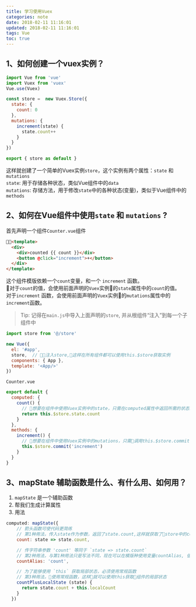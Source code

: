 ```yaml
---
title: 学习使用Vuex
categories: note
date: 2018-02-11 11:16:01
updated: 2018-02-11 11:16:01
tags: Vue
toc: true
---
```


## 1、如何创建一个vuex实例？

```js
import Vue from 'vue'
import Vuex from 'vuex'
Vue.use(Vuex)

const store =  new Vuex.Store({
  state: {
    count: 0
  },
  mutations: {
    increment(state) {
      state.count++
    }
  }
})

export { store as default } 
```

这样就创建了一个简单的Vuex实例`store`，这个实例有两个属性：`state` 和 `mutations`  
`state`: 用于存储各种状态，类似Vue组件中的`data`  
`mutations`: 存储方法，用于修改`state`中的各种状态(变量)，类似于Vue组件中的`methods`

## 2、如何在Vue组件中使用`state` 和 `mutations` ?

首先声明一个组件`Counter.vue`组件
```html
<template>
  <div>
    <div>counted {{ count }}</div>
    <button @click="increment">+</button>
  </div>
</template>
```
这个组件模版依赖一个`count`变量，和一个 `increment` 函数。  
对于`count`的值，会使用前面声明的`Vuex`实例的`state`属性中的`count`的值。  
对于`increment` 函数，会使用前面声明的`Vuex`实例的`mutations`属性中的`increment`函数。  

> Tip: 记得在`main.js`中导入上面声明的`store`, 并从根组件“注入”到每一个子组件中
```js
import store from '@/store'

new Vue({
  el: '#app',
  store,  // 注入store,这样在所有组件都可以使用this.$store获取实例
  components: { App },
  template: '<App/>'
})
```

`Counter.vue`  
```js
export default {
  computed: {
    count() {
      // 想要在组件中使用Vuex实例中的state，只需在computed属性中返回所需的状态即可
      return this.$store.state.count
    }
  },
  methods: {
    increment() {
      // 想要在组件中使用Vuex实例中的mutations，只需调用this.$store.commit()，参数是字符串，对应想要使用的mutations
      this.$store.commit('increment')
    }
  }
}
```

## 3、mapState 辅助函数是什么、有什么用、如何用？

1. `mapState` 是一个辅助函数  
2. 帮我们生成计算属性
3. 用法

```js
computed: mapState({
    // 箭头函数可使代码更简练
    // 第1种用法，传入state作为参数，返回了state.count,这样就获取了store中的count
    count: state => state.count,

    // 传字符串参数 'count' 等同于 `state => state.count`
    // 第2种用法，与第1种用法只是写法不同，现在可以在模版种使用变量countAlias, 值与count相同
    countAlias: 'count',

    // 为了能够使用 `this` 获取局部状态，必须使用常规函数
    // 第3种用法，使用常规函数，这样就可以使用this获取组件的局部状态
    countPlusLocalState (state) {
      return state.count + this.localCount
    }
  })
```

